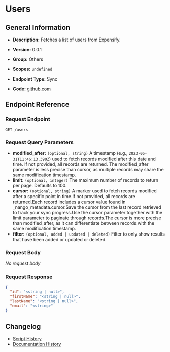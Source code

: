 # Users

## General Information

- **Description:** Fetches a list of users from Expensify.

- **Version:** 0.0.1
- **Group:** Others
- **Scopes:** `undefined`
- **Endpoint Type:** Sync
- **Code:** [github.com](https://github.com/NangoHQ/integration-templates/tree/main/integrations/expensify/syncs/users.ts)


## Endpoint Reference

### Request Endpoint

`GET /users`

### Request Query Parameters

- **modified_after:** `(optional, string)` A timestamp (e.g., `2023-05-31T11:46:13.390Z`) used to fetch records modified after this date and time. If not provided, all records are returned. The modified_after parameter is less precise than cursor, as multiple records may share the same modification timestamp.
- **limit:** `(optional, integer)` The maximum number of records to return per page. Defaults to 100.
- **cursor:** `(optional, string)` A marker used to fetch records modified after a specific point in time.If not provided, all records are returned.Each record includes a cursor value found in _nango_metadata.cursor.Save the cursor from the last record retrieved to track your sync progress.Use the cursor parameter together with the limit parameter to paginate through records.The cursor is more precise than modified_after, as it can differentiate between records with the same modification timestamp.
- **filter:** `(optional, added | updated | deleted)` Filter to only show results that have been added or updated or deleted.

### Request Body

_No request body_

### Request Response

```json
{
  "id": "<string | null>",
  "firstName": "<string | null>",
  "lastName": "<string | null>",
  "email": "<string>"
}
```

## Changelog

- [Script History](https://github.com/NangoHQ/integration-templates/commits/main/integrations/expensify/syncs/users.ts)
- [Documentation History](https://github.com/NangoHQ/integration-templates/commits/main/integrations/expensify/syncs/users.md)

<!-- END  GENERATED CONTENT -->

